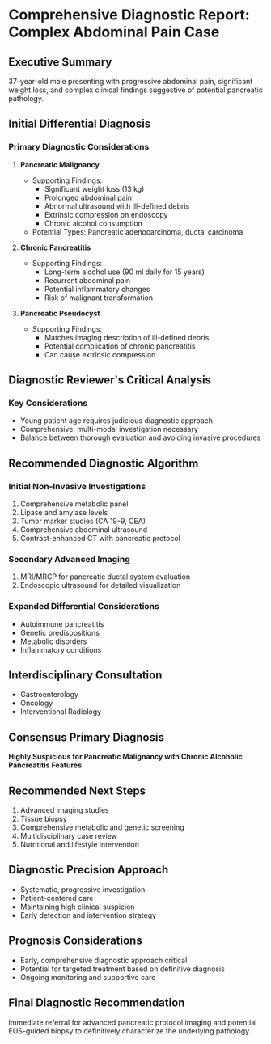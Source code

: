 # Comprehensive Diagnostic Report: Complex Abdominal Pain Case

## Executive Summary
37-year-old male presenting with progressive abdominal pain, significant weight loss, and complex clinical findings suggestive of potential pancreatic pathology.

## Initial Differential Diagnosis
### Primary Diagnostic Considerations
1. **Pancreatic Malignancy**
   - Supporting Findings:
     * Significant weight loss (13 kg)
     * Prolonged abdominal pain
     * Abnormal ultrasound with ill-defined debris
     * Extrinsic compression on endoscopy
     * Chronic alcohol consumption
   - Potential Types: Pancreatic adenocarcinoma, ductal carcinoma

2. **Chronic Pancreatitis**
   - Supporting Findings:
     * Long-term alcohol use (90 ml daily for 15 years)
     * Recurrent abdominal pain
     * Potential inflammatory changes
     * Risk of malignant transformation

3. **Pancreatic Pseudocyst**
   - Supporting Findings:
     * Matches imaging description of ill-defined debris
     * Potential complication of chronic pancreatitis
     * Can cause extrinsic compression

## Diagnostic Reviewer's Critical Analysis
### Key Considerations
- Young patient age requires judicious diagnostic approach
- Comprehensive, multi-modal investigation necessary
- Balance between thorough evaluation and avoiding invasive procedures

## Recommended Diagnostic Algorithm
### Initial Non-Invasive Investigations
1. Comprehensive metabolic panel
2. Lipase and amylase levels
3. Tumor marker studies (CA 19-9, CEA)
4. Comprehensive abdominal ultrasound
5. Contrast-enhanced CT with pancreatic protocol

### Secondary Advanced Imaging
1. MRI/MRCP for pancreatic ductal system evaluation
2. Endoscopic ultrasound for detailed visualization

### Expanded Differential Considerations
- Autoimmune pancreatitis
- Genetic predispositions
- Metabolic disorders
- Inflammatory conditions

## Interdisciplinary Consultation
- Gastroenterology
- Oncology
- Interventional Radiology

## Consensus Primary Diagnosis
**Highly Suspicious for Pancreatic Malignancy with Chronic Alcoholic Pancreatitis Features**

## Recommended Next Steps
1. Advanced imaging studies
2. Tissue biopsy
3. Comprehensive metabolic and genetic screening
4. Multidisciplinary case review
5. Nutritional and lifestyle intervention

## Diagnostic Precision Approach
- Systematic, progressive investigation
- Patient-centered care
- Maintaining high clinical suspicion
- Early detection and intervention strategy

## Prognosis Considerations
- Early, comprehensive diagnostic approach critical
- Potential for targeted treatment based on definitive diagnosis
- Ongoing monitoring and supportive care

## Final Diagnostic Recommendation
Immediate referral for advanced pancreatic protocol imaging and potential EUS-guided biopsy to definitively characterize the underlying pathology.